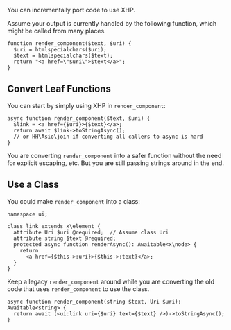 You can incrementally port code to use XHP.

Assume your output is currently handled by the following function, which might
be called from many places.

```Hack
function render_component($text, $uri) {
  $uri = htmlspecialchars($uri);
  $text = htmlspecialchars($text);
  return "<a href=\"$uri\">$text</a>";
}
```

## Convert Leaf Functions

You can start by simply using XHP in `render_component`:

```Hack
async function render_component($text, $uri) {
  $link = <a href={$uri}>{$text}</a>;
  return await $link->toStringAsync();
  // or HH\Asio\join if converting all callers to async is hard
}
```

You are converting `render_component` into a safer function without the need for explicit escaping, etc. But you are still passing
strings around in the end.

## Use a Class

You could make `render_component` into a class:

```Hack
namespace ui;

class link extends x\element {
  attribute Uri $uri @required;  // Assume class Uri
  attribute string $text @required;
  protected async function renderAsync(): Awaitable<x\node> {
    return
      <a href={$this->:uri}>{$this->:text}</a>;
  }
}
```

Keep a legacy `render_component` around while you are converting the old code that uses `render_component` to use the class.

```Hack
async function render_component(string $text, Uri $uri): Awaitable<string> {
  return await (<ui:link uri={$uri} text={$text} />)->toStringAsync();
}
```
